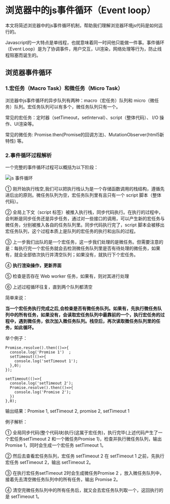 # 浏览器中的js事件循环（Event loop）

本文将简述浏览器中的js事件循环机制，帮助我们理解浏览器环境js代码是如何运行的。

Javascript的一大特点是单线程，也就意味着同一时间他只能做一件事。事件循环（Event Loop）是为了协调事件，用户交互，UI渲染，网络处理等行为，防止线程阻塞而诞生的。

## 浏览器事件循环

### 1.宏任务（Macro Task）和微任务（Micro Task） 

浏览器中js事件循环的异步队列有两种：macro（宏任务）队列和 micro（微任务）队列。宏任务队列可以有多个，微任务队列只有一个。

常见的宏任务：定时器（setTimeout，setInterval）、script（整体代码）、 I/O 操作、UI渲染等。 

常见的微任务: Promise.then(Promise的回调方法)、MutationObserver(html5新特性) 等。 

### 2.事件循环过程解析

一个完整的事件循环过程可以概括为以下阶段：

![js 事件循环](/static/images/event_loop.png) 

① 刚开始执行栈空,我们可以把执行栈认为是一个存储函数调用的栈结构，遵循先进后出的原则。微任务队列为空，宏任务队列里有且只有一个 script 脚本（整体代码）。 

② 全局上下文（script 标签）被推入执行栈，同步代码执行。在执行的过程中，会判断是同步任务还是异步任务，通过对一些接口的调用，可以产生新的宏任务与微任务，分别被推入各自的任务队列里。同步代码执行完了，script 脚本会被移出宏任务队列，这个过程本质上是队列的宏任务的执行和出队的过程。 

③ 上一步我们出队的是一个宏任务，这一步我们处理的是微任务。但需要注意的是：每执行完一个宏任务就会去检测微任务队列里是否有待处理的微任务，如果有，就会全部依次执行并清空队列；如果没有，就执行下个宏任务。

④ **执行渲染操作，更新界面**

⑤ 检查是否存在 Web worker 任务，如果有，则对其进行处理

⑥ 上述过程循环往复，直到两个队列都清空 

简单来说： 

**当一个宏任务执行完成之后,会检查是否有微任务队列。如果有，先执行微任务队列中的所有任务，如果没有，会读取宏任务队列中最靠前的一个，执行宏任务的过程中，遇到微任务，依次加入微任务队列。栈空后，再次读取微任务队列里的任务，如此循环。**

举个例子： 

```
Promise.resolve().then(()=>{
  console.log('Promise 1')  ;
  setTimeout(()=>{
    console.log('setTimeout 1');
  },0);
});

setTimeout(()=>{
  console.log('setTimeout 2');
  Promise.resolve().then(()=>{
    console.log('Promise 2');
  })
},0);

``` 

输出结果：Promise 1, setTimeout 2, promise 2, setTimeout 1

例子解析：

① 全局同步代码(整个代码块)执行(这属于宏任务)，执行完毕(上述代码产生了一个宏任务setTimeout 2 和一个微任务Promise 1)，检查并执行微任务队列，输出Promise 1，同时会生成一个宏任务 setTimeout 1。 

② 然后去查看宏任务队列，宏任务 setTimeout 2 在 setTimeout 1 之前，先执行宏任务 setTimeout 2，输出 setTimeout 2。 

③ 在执行宏任务setTimeout 2时会生成微任务Promise 2 ，放入微任务队列中，接着先去清空微任务队列中的所有任务，输出 Promise 2。 

④ 清空完微任务队列中的所有任务后，就又会去宏任务队列取一个，这回执行的是 setTimeout 1。